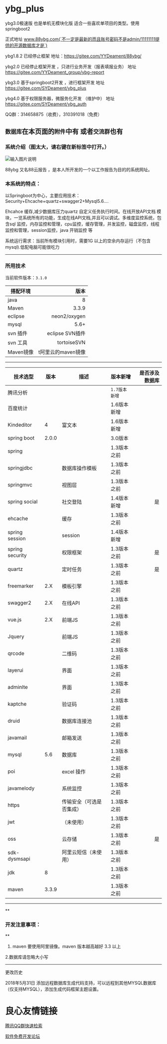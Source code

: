 # ybg_plus
ybg3.0极速版 也是单机无模块化版 适合一些喜欢单项目的类型。使用springboot2

正式地址 www.88ybg.com(`不一定是最新的而且账号密码不是admin/11111111提供的开源数据库才是`)

ybg1.8.2 已经停止框架  地址：https://gitee.com/YYDeament/88ybg/

ybg2.0 已经停止框架开发 ，只进行业务开发（报表填报业务） 地址  https://gitee.com/YYDeament_group/ybg-report

ybg3.0 基于springboot2开发 ，进行框架开发   地址 https://gitee.com/SYDeament/ybg_plus

ybg4.0 基于权限服务器，微服务化开发 （维护中） 地址 https://gitee.com/SYDeament/ybg_auth

QQ群：314658875（收费），310391018（免费）

`数据库`在本页面的`附件`中有 或者`交流群`也有
-------------------------------------------------------------------------------------------------------
### 系统介绍（图太大，请右键在新标签中打开。）

![输入图片说明](https://gitee.com/uploads/images/2017/1112/194754_fecd2621_880593.png "云系统.png")

88ybg 又名88云报告 ，是本人所开发的一个以工作报告为目的的系统网址。



### 本系统的特点：

以Springboot为中心，主要应用技术：Security+Ehcache+quartz+swagger2+Mysql5.6....

 Ehcahce 缓存,减少数据库压力quartz 自定义任务执行时间。在线开放API文档 模块，一览系统所有的功能，生成在线API文档,并且可以调试。多维度监控系统，包含sql 监控，内存监控和管理，cpu监控，缓存管理，并发监控，磁盘监控，线程监控和管理，session监控，java 开销监控 等


系统运行需求：当前所有模块引用时，需要1G 以上的空余内存运行（不包含mysql).低配电脑可能很吃力

-----------------------------------------------------------------------------------------------------------------

### 所用技术


当前软件版本：`3.1.0`


| 搭配环境      | 版本 |
| --------- | -----:|
| java  | 8 |
| Maven     |   3.3.9 |
| eclipse      |    neon2/oxygen |
| mysql |    5.6+|
| svn 插件 | eclipse SVN插件  |
| svn 工具 | tortoiseSVN  |
| Maven镜像 | t阿里云的maven镜像  |



--------------------------------------------

| 技术选型      | 版本 |  描述 | 版本新增|是否涉及数据库|
| ---------   | ----- | ----- | -----  | -----:|
| 腾讯分析       |   | |`1.7版本新增`||
| 百度统计       |   | |1.6版本新增||
| Kindeditor       |  4 |富文本 |1.6版本新增||
| spring boot    | 2.0.0 | |3.0版本||
| spring         |    | |1.3版本之前||
| springjdbc    |    | 数据库操作模板|1.3版本之前||
| springmvc    |    | 视图层|1.3版本之前||
|  spring social       |    |社交登陆 |1.4版本新增|是|
| ehcache |   | 缓存|1.3版本之前||
| spring session | |session |1.4版本新增||
| spring security | |权限框架 |1.3版本之前|是|
| quartz| | 定时任务|1.3版本之前|是|
| freemarker | 2.X|模板引擎 |1.3版本之前||
| swagger2| 2.X| 在线API|1.3版本之前||
| vue.js| 2.X| 前端JS|1.3版本之前||
| Jquery|   | 前端JS|1.3版本之前||
| qrcode|   | 二维码|1.3版本之前||
| layerui|   | 界面|1.3版本之前||
| adminlte|   | 界面|1.3版本之前||
| kaptche|   | 验证码|1.3版本之前||
| druid|   | 数据库连接池|1.3版本之前||
| javamail|   | 邮箱发送|1.3版本之前||
| mysql|  5.6 | 数据库|1.3版本之前||
| poi|  | excel 操作|1.3版本之前||
| javamelody|  | 系统监控|1.3版本之前||
| https|  | 传输安全（可选是否集成）|1.3版本之前||
| jwt|  | （未使用）|1.3版本之前||
| oss|  | 云存储|1.3版本之前|是|
| sdk-dysmsapi |  | 阿里云短信（未使用）|1.3版本之前||
| jdk       |  8 | |1.3版本之前||
| maven      |  3.3.9 | | 1.3版本之前||


--------------------------------------------


 **

### 开发注意事项：
** 

1.    maven 要使用阿里镜像。maven 版本越高越好 3.3 以上

2.数据库请忽略大小写



------------------------------------

更改历史

2018年5月31日 添加远程数据库生成代码支持，可以远程到其他MYSQL数据库（仅支持MYSQL），添加生成代码框架主题设置。




 # 良心友情链接

[腾讯QQ群快速检索](http://u.720life.cn/s/8cf73f7c)

[软件免费开发论坛](http://u.720life.cn/s/bbb01dc0)